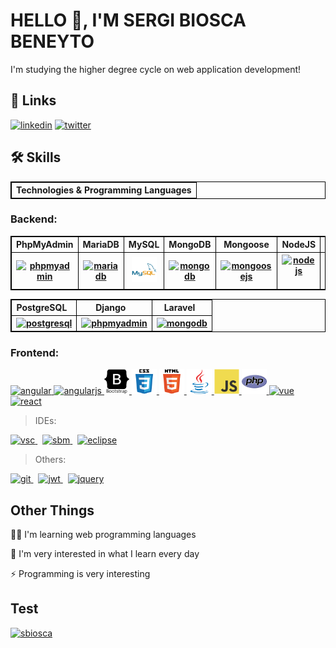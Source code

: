 

# HELLO 👋, I'M SERGI BIOSCA BENEYTO

I'm studying the higher degree cycle on web application development!


## 🔗 Links
[![linkedin](https://img.shields.io/badge/linkedin-0A66C2?style=for-the-badge&logo=linkedin&logoColor=white)](https://www.linkedin.com/in/sergi-biosca-beneyto-6555a0224)
[![twitter](https://img.shields.io/badge/twitter-1DA1F2?style=for-the-badge&logo=twitter&logoColor=white)](https://twitter.com/)


## 🛠 Skills
<table style="border: 1px solid black; width: 100%; text-align: center;">
  <tr style="border: 1px solid black;">
    <th COLSPAN=3 style="border: 1px solid black;">Technologies & Programming Languages</th>
  </tr>
</table>

### Backend:
  <p>
  <table style="border: 1px solid black; width: 100%; text-align: center;">
  <tr style="border: 1px solid black;">
    <th COLSPAN=3 style="border: 1px solid black;">PhpMyAdmin</th>
    <th COLSPAN=3 style="border: 1px solid black;">MariaDB</th>
    <th COLSPAN=3 style="border: 1px solid black;">MySQL</th>
    <th COLSPAN=3 style="border: 1px solid black;">MongoDB</th>
    <th COLSPAN=3 style="border: 1px solid black;">Mongoose</th>
    <th COLSPAN=3 style="border: 1px solid black;">NodeJS</th>
    <th COLSPAN=3 style="border: 1px solid black;">Express</th>
  </tr>
   <tr style="border: 1px solid black;">
     <th COLSPAN=3 style="border: 1px solid black;"><a href="https://www.phpmyadmin.net/" target="_blank" rel="noreferrer"> <img src="https://upload.wikimedia.org/wikipedia/commons/thumb/4/4f/PhpMyAdmin_logo.svg/1200px-PhpMyAdmin_logo.svg.png" alt="phpmyadmin" width="40" height="40"/> </a></th>
    <th COLSPAN=3 style="border: 1px solid black;"><a href="https://mariadb.org/" target="_blank" rel="noreferrer"> <img src="https://www.vectorlogo.zone/logos/mariadb/mariadb-icon.svg" alt="mariadb" width="40" height="40"/> </a></th>
     <th COLSPAN=3 style="border: 1px solid black;"><a href="https://www.mysql.com/" target="_blank" rel="noreferrer"> <img src="https://raw.githubusercontent.com/devicons/devicon/master/icons/mysql/mysql-original-wordmark.svg" alt="mysql" width="40" height="40"/> </a></th>
     <th COLSPAN=3 style="border: 1px solid black;"><a href="https://www.mongodb.com/" target="_blank" rel="noreferrer"> <img src="https://img.icons8.com/color/452/mongodb.png" alt="mongodb" width="40" height="40"/> </a></th>
     <th COLSPAN=3 style="border: 1px solid black;"><a href="https://mongoosejs.com/" target="_blank" rel="noreferrer"> <img src="https://miro.medium.com/max/1050/1*acfAKaDI7uv5GyFnJmiPhA.png" alt="mongoosejs" width="100" height="40"/> </a></th>
     <th COLSPAN=3 style="border: 1px solid black;"><a href="https://nodejs.org/en/" target="_blank" rel="noreferrer"> <img src="https://www.vectorlogo.zone/logos/nodejs/nodejs-ar21.png" alt="nodejs" width="70" height="40"/> </a>&nbsp;</th>
     <th COLSPAN=3 style="border: 1px solid black;"><a href="https://expressjs.com/es/" target="_blank" rel="noreferrer"> <img src="https://res.cloudinary.com/practicaldev/image/fetch/s--YbV36HLj--/c_imagga_scale,f_auto,fl_progressive,h_420,q_auto,w_1000/https://dev-to-uploads.s3.amazonaws.com/i/hpg6if7btrwilqkidqbe.png" alt="express" width="100" height="40"/> </a></th>
  </tr>
</table>
<table style="border: 1px solid black; width: 100%; text-align: center;">
  <tr style="border: 1px solid black;">
    <th COLSPAN=3 style="border: 1px solid black;">PostgreSQL&nbsp;&nbsp;</th>
    <th COLSPAN=3 style="border: 1px solid black;">Django&nbsp;&nbsp;&nbsp;</th>
    <th COLSPAN=3 style="border: 1px solid black;">Laravel&nbsp;&nbsp;</th>
  </tr>
   <tr style="border: 1px solid black;">
    <th COLSPAN=3 style="border: 1px solid black;"><a href="https://www.postgresql.org/" target="_blank" rel="noreferrer"> <img src="https://upload.wikimedia.org/wikipedia/commons/thumb/2/29/Postgresql_elephant.svg/1200px-Postgresql_elephant.svg.png" alt="postgresql" width="40" height="40"/> </a></th>
     <th COLSPAN=3 style="border: 1px solid black;"><a href="https://www.phpmyadmin.net/" target="_blank" rel="noreferrer"> <img src="https://upload.wikimedia.org/wikipedia/commons/thumb/4/4f/PhpMyAdmin_logo.svg/1200px-PhpMyAdmin_logo.svg.png" alt="phpmyadmin" width="40" height="40"/> </a></th>
     <th COLSPAN=3 style="border: 1px solid black;"><a href="https://www.mongodb.com/" target="_blank" rel="noreferrer"> <img src="https://img.icons8.com/color/452/mongodb.png" alt="mongodb" width="40" height="40"/> </a></th>
     
  </tr>
</table>
  </p>
  
### Frontend:
  <p>
    <a href="https://angular.io/" target="_blank" rel="noreferrer"> <img src="https://upload.wikimedia.org/wikipedia/commons/thumb/c/cf/Angular_full_color_logo.svg/2048px-Angular_full_color_logo.svg.png" alt="angular" width="40" height="40"/> </a>
   <a href="https://angularjs.org/" target="_blank" rel="noreferrer"> <img src="https://material.angularjs.org/latest/img/logo.svg" alt="angularjs" width="40" height="40"/> </a>
      <a href="https://getbootstrap.com" target="_blank" rel="noreferrer"> <img src="https://raw.githubusercontent.com/devicons/devicon/master/icons/bootstrap/bootstrap-plain-wordmark.svg" alt="bootstrap" width="40" height="40"/> </a>
      <a href="https://www.w3schools.com/css/" target="_blank" rel="noreferrer"> <img src="https://raw.githubusercontent.com/devicons/devicon/master/icons/css3/css3-original-wordmark.svg" alt="css3" width="40" height="40"/> </a>
  <a href="https://www.w3.org/html/" target="_blank" rel="noreferrer"> <img src="https://raw.githubusercontent.com/devicons/devicon/master/icons/html5/html5-original-wordmark.svg" alt="html5" width="40" height="40"/> </a>
      <a href="https://www.java.com" target="_blank" rel="noreferrer"> <img src="https://raw.githubusercontent.com/devicons/devicon/master/icons/java/java-original.svg" alt="java" width="40" height="40"/> </a>
      <a href="https://www.javascript.com/" target="_blank" rel="noreferrer"> <img src="https://raw.githubusercontent.com/devicons/devicon/master/icons/javascript/javascript-original.svg" alt="javascript" width="40" height="40"/> </a>
       <a href="https://www.php.net" target="_blank" rel="noreferrer"> <img src="https://raw.githubusercontent.com/devicons/devicon/master/icons/php/php-original.svg" alt="php" width="40" height="40"/> </a>
   <a href="https://www.vuejs.org" target="_blank" rel="noreferrer"> <img src="https://vuejs.org/images/logo.png" alt="vue" width="40" height="40"/> </a>
  <a href="https://es.reactjs.org" target="_blank" rel="noreferrer"> <img src="https://w7.pngwing.com/pngs/403/269/png-transparent-react-react-native-logos-brands-in-colors-icon-thumbnail.png" alt="react" width="40" height="40"/> </a>
  </p>

>IDEs:
  <p>
  <a href="https://code.visualstudio.com/" target="_blank" rel="noreferrer"> <img src="https://upload.wikimedia.org/wikipedia/commons/thumb/9/9a/Visual_Studio_Code_1.35_icon.svg/2048px-Visual_Studio_Code_1.35_icon.svg.png" alt="vsc" width="30" height="30"/> </a> &nbsp;
  <a href="https://www.sublimetext.com/" target="_blank" rel="noreferrer"> <img src="https://cdn.worldvectorlogo.com/logos/sublime-text.svg" alt="sbm" width="30" height="30"/> </a> &nbsp;
  <a href="https://www.eclipse.org/" target="_blank" rel="noreferrer"> <img src="https://img.utdstc.com/icon/3c7/fcf/3c7fcf4930fa9402c22cee35e03fe9fcf9e8e47c9381d6b9e6922d71ee2e067a:200" alt="eclipse" width="30" height="30"/> </a>
  </p>
  
>Others:
  <p>
  <a href="https://git-scm.com/" target="_blank" rel="noreferrer"> <img src="https://www.vectorlogo.zone/logos/git-scm/git-scm-icon.svg" alt="git" width="40" height="40"/> </a> &nbsp;
  <a href="https://jwt.io/" target="_blank" rel="noreferrer"> <img src="http://jwt.io/img/logo-asset.svg" alt="jwt" width="50" height="50"/> </a>
  &nbsp;
  <a href="https://jquery.com/" target="_blank" rel="noreferrer"> <img src="https://icons-for-free.com/download-icon-jquery+icon-1320185152994214115_512.png" alt="jquery" width="40" height="40"/> </a>
  
  </p>


## Other Things
👩‍💻 I'm learning web programming languages

🧠 I'm very interested in what I learn every day

⚡️ Programming is very interesting

## Test

<p align="left"> <a href="https://github.com/ryo-ma/github-profile-trophy"><img src="https://github-profile-trophy.vercel.app/?username=sbiosca" alt="sbiosca" /></a> </p>

